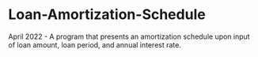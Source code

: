 # Loan-Amortization-Schedule
April 2022 - A program that presents an amortization schedule upon input of loan amount, loan period, and annual interest rate.
